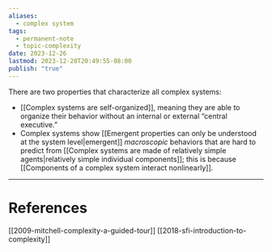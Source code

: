 ```yaml
---
aliases:
  - complex system
tags:
  - permanent-note
  - topic-complexity
date: 2023-12-26
lastmod: 2023-12-28T20:49:55-08:00
publish: "true"
---
```

There are two properties that characterize all complex systems:
- [[Complex systems are self-organized]], meaning they are able to organize their behavior without an internal or external “central executive.”
- Complex systems show [[Emergent properties can only be understood at the system level|emergent]] *macroscopic* behaviors that are hard to predict from [[Complex systems are made of relatively simple agents|relatively simple individual components]]; this is because [[Components of a complex system interact nonlinearly]].

---
# References
[[2009-mitchell-complexity-a-guided-tour]]
[[2018-sfi-introduction-to-complexity]]